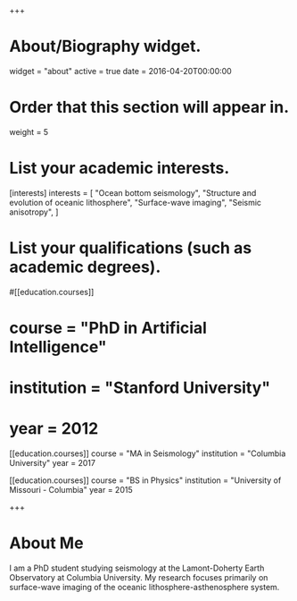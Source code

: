 +++
# About/Biography widget.
widget = "about"
active = true
date = 2016-04-20T00:00:00

# Order that this section will appear in.
weight = 5

# List your academic interests.
[interests]
  interests = [
    "Ocean bottom seismology",
    "Structure and evolution of oceanic lithosphere",
    "Surface-wave imaging",
    "Seismic anisotropy",
  ]

# List your qualifications (such as academic degrees).
#[[education.courses]]
#  course = "PhD in Artificial Intelligence"
#  institution = "Stanford University"
#  year = 2012

[[education.courses]]
  course = "MA in Seismology"
  institution = "Columbia University"
  year = 2017

[[education.courses]]
  course = "BS in Physics"
  institution = "University of Missouri - Columbia"
  year = 2015
 
+++

# About Me

I am a PhD student studying seismology at the Lamont-Doherty Earth Observatory at Columbia University. My research focuses primarily on surface-wave imaging of the oceanic lithosphere-asthenosphere system.
